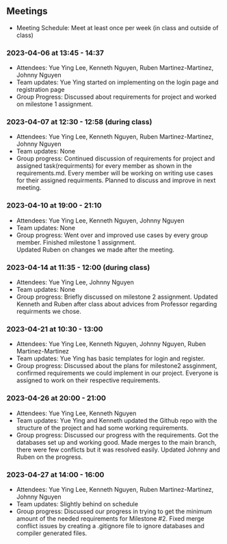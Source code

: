 ## Meetings

- Meeting Schedule: Meet at least once per week (in class and outside of class) 

### 2023-04-06 at 13:45 - 14:37
- Attendees: Yue Ying Lee, Kenneth Nguyen, Ruben Martinez-Martinez, Johnny Nguyen 
- Team updates: Yue Ying started on implementing on the login page and registration page
- Group Progress: Discussed about requirements for project and worked on milestone 1 assignment.

### 2023-04-07 at 12:30 - 12:58 (during class)
- Attendees: Yue Ying Lee, Kenneth Nguyen, Ruben Martinez-Martinez, Johnny Nguyen
- Team updates: None 
- Group progress: Continued discussion of requirements for project and assigned task(requirments) for every member 
                  as shown in the requirements.md. Every member will be working on writing use cases for their 
                  assigned requirments. Planned to discuss and improve in next meeting.

### 2023-04-10 at 19:00 - 21:10 
- Attendees: Yue Ying Lee, Kenneth Nguyen, Johnny Nguyen
- Team updates: None
- Group progress: Went over and improved use cases by every group member. Finished milestone 1 assignment.  
                  Updated Ruben on changes we made after the meeting.

### 2023-04-14 at 11:35 - 12:00 (during class) 
- Attendees: Yue Ying Lee, Johnny Nguyen 
- Team updates: None 
- Group progress: Briefly discussed on milestone 2 assignment. Updated Kenneth and Ruben after class about advices from  Professor regarding requirments we chose.

### 2023-04-21 at 10:30 - 13:00
- Attendees: Yue Ying Lee, Kenneth Nguyen, Johnny Nguyen, Ruben Martinez-Martinez
- Team updates: Yue Ying has basic templates for login and register. 
- Group progress: Discussed about the plans for milestone2 assginment, confirmed requirements we could implement in our project. Everyone is assigned to work on their respective requirements.
 
### 2023-04-26 at 20:00 - 21:00
- Attendees: Yue Ying Lee, Kenneth Nguyen
- Team updates: Yue Ying and Kenneth updated the Github repo with the structure of the project and had some working requirements. 
- Group progress: Discussed our progress with the requirements. Got the databases set up and working good. Made merges to the main branch, there were few conflicts but it was resolved easily. Updated Johnny and Ruben on the progress.

### 2023-04-27 at 14:00 - 16:00
- Attendees: Yue Ying Lee, Kenneth Nguyen, Ruben Martinez-Martinez, Johnny Nguyen
- Team updates: Slightly behind on schedule 
- Group progress: Discussed our progress in trying to get the minimum amount of the needed requirements for Milestone #2. Fixed merge conflict issues by creating a .gitignore file to ignore databases and compiler generated files. 
